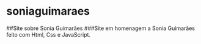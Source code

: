 # soniaguimaraes
##Site sobre Sonia Guimarães
###Site em homenagem a Sonia Guimarães feito com Html, Css e JavaScript.
